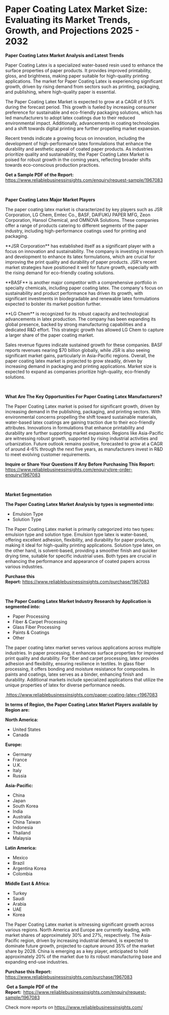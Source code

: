 <p><h1>Paper Coating Latex Market Size: Evaluating its Market Trends, Growth, and Projections 2025 - 2032</h1></p><p><strong>Paper Coating Latex Market Analysis and Latest Trends</strong></p>
<p><p>Paper Coating Latex is a specialized water-based resin used to enhance the surface properties of paper products. It provides improved printability, gloss, and brightness, making paper suitable for high-quality printing applications. The market for Paper Coating Latex is experiencing significant growth, driven by rising demand from sectors such as printing, packaging, and publishing, where high-quality paper is essential.</p><p>The Paper Coating Latex Market is expected to grow at a CAGR of 9.5% during the forecast period. This growth is fueled by increasing consumer preference for sustainable and eco-friendly packaging solutions, which has led manufacturers to adopt latex coatings due to their reduced environmental impact. Additionally, advancements in coating technologies and a shift towards digital printing are further propelling market expansion. </p><p>Recent trends indicate a growing focus on innovation, including the development of high-performance latex formulations that enhance the durability and aesthetic appeal of coated paper products. As industries prioritize quality and sustainability, the Paper Coating Latex Market is poised for robust growth in the coming years, reflecting broader shifts towards eco-conscious production practices.</p></p>
<p><strong>Get a Sample PDF of the Report:&nbsp;</strong> <a href="https://www.reliablebusinessinsights.com/enquiry/request-sample/1967083?utm_campaign=115&utm_medium=2&utm_source=Github&utm_content=ia&utm_term=30012025&utm_id=paper-coating-latex">https://www.reliablebusinessinsights.com/enquiry/request-sample/1967083</a></p>
<p>&nbsp;</p>
<p><strong>Paper Coating Latex Major Market Players</strong></p>
<p><p>The paper coating latex market is characterized by key players such as JSR Corporation, LG Chem, Emtec Co., BASF, DAIFUKU PAPER MFG, Zeon Corporation, Hansol Chemical, and OMNOVA Solutions. These companies offer a range of products catering to different segments of the paper industry, including high-performance coatings used for printing and packaging.</p><p>**JSR Corporation** has established itself as a significant player with a focus on innovation and sustainability. The company is investing in research and development to enhance its latex formulations, which are crucial for improving the print quality and durability of paper products. JSR's recent market strategies have positioned it well for future growth, especially with the rising demand for eco-friendly coating solutions.</p><p>**BASF** is another major competitor with a comprehensive portfolio in specialty chemicals, including paper coating latex. The company's focus on sustainability and product performance has driven its growth, with significant investments in biodegradable and renewable latex formulations expected to bolster its market position further.</p><p>**LG Chem** is recognized for its robust capacity and technological advancements in latex production. The company has been expanding its global presence, backed by strong manufacturing capabilities and a dedicated R&D effort. This strategic growth has allowed LG Chem to capture a larger share of the paper coating market.</p><p>Sales revenue figures indicate sustained growth for these companies. BASF reports revenues nearing $70 billion globally, while JSR is also seeing significant market gains, particularly in Asia-Pacific regions. Overall, the paper coating latex market is projected to grow steadily, driven by increasing demand in packaging and printing applications. Market size is expected to expand as companies prioritize high-quality, eco-friendly solutions.</p></p>
<p>&nbsp;</p>
<p><strong>What Are The Key Opportunities For Paper Coating Latex Manufacturers?</strong></p>
<p><p>The Paper Coating Latex market is poised for significant growth, driven by increasing demand in the publishing, packaging, and printing sectors. With environmental concerns propelling the shift toward sustainable materials, water-based latex coatings are gaining traction due to their eco-friendly attributes. Innovations in formulations that enhance printability and durability are further supporting market expansion. Regions like Asia-Pacific are witnessing robust growth, supported by rising industrial activities and urbanization. Future outlook remains positive, forecasted to grow at a CAGR of around 4-6% through the next five years, as manufacturers invest in R&D to meet evolving customer requirements.</p></p>
<p><strong>Inquire or Share Your Questions If Any Before Purchasing This Report:</strong> <a href="https://www.reliablebusinessinsights.com/enquiry/pre-order-enquiry/1967083?utm_campaign=115&utm_medium=2&utm_source=Github&utm_content=ia&utm_term=30012025&utm_id=paper-coating-latex">https://www.reliablebusinessinsights.com/enquiry/pre-order-enquiry/1967083</a></p>
<p>&nbsp;</p>
<p><strong>Market Segmentation</strong></p>
<p><strong>The Paper Coating Latex Market Analysis by types is segmented into:</strong></p>
<p><ul><li>Emulsion Type</li><li>Solution Type</li></ul></p>
<p><p>The Paper Coating Latex market is primarily categorized into two types: emulsion type and solution type. Emulsion type latex is water-based, offering excellent adhesion, flexibility, and durability for paper products, making it ideal for high-quality printing applications. Solution type latex, on the other hand, is solvent-based, providing a smoother finish and quicker drying time, suitable for specific industrial uses. Both types are crucial in enhancing the performance and appearance of coated papers across various industries.</p></p>
<p><strong>Purchase this Report:&nbsp;</strong><a href="https://www.reliablebusinessinsights.com/purchase/1967083?utm_campaign=115&utm_medium=2&utm_source=Github&utm_content=ia&utm_term=30012025&utm_id=paper-coating-latex">https://www.reliablebusinessinsights.com/purchase/1967083</a></p>
<p>&nbsp;</p>
<p><strong>The Paper Coating Latex Market Industry Research by Application is segmented into:</strong></p>
<p><ul><li>Paper Processing</li><li>Fiber & Carpet Processing</li><li>Glass Fiber Processing</li><li>Paints & Coatings</li><li>Other</li></ul></p>
<p><p>The paper coating latex market serves various applications across multiple industries. In paper processing, it enhances surface properties for improved print quality and durability. For fiber and carpet processing, latex provides adhesion and flexibility, ensuring resilience in textiles. In glass fiber processing, it offers bonding and moisture resistance for composites. In paints and coatings, latex serves as a binder, enhancing finish and durability. Additional markets include specialized applications that utilize the unique properties of latex for diverse performance needs.</p></p>
<p><a href="https://www.reliablebusinessinsights.com/paper-coating-latex-r1967083?utm_campaign=115&utm_medium=2&utm_source=Github&utm_content=ia&utm_term=30012025&utm_id=paper-coating-latex">&nbsp;https://www.reliablebusinessinsights.com/paper-coating-latex-r1967083</a></p>
<p><strong>In terms of Region, the Paper Coating Latex Market Players available by Region are:</strong></p>
<p>
    <p> <strong> North America: </strong>
        <ul>
            <li>United States</li>
            <li>Canada</li>
        </ul>
        </p> 
    <p> <strong> Europe: </strong>
        <ul>
            <li>Germany</li>
            <li>France</li>
            <li>U.K.</li>
            <li>Italy</li>
            <li>Russia</li>
        </ul>
        </p> 
    <p> <strong> Asia-Pacific: </strong>
        <ul>
            <li>China</li>
            <li>Japan</li>
            <li>South Korea</li>
            <li>India</li>
            <li>Australia</li>
            <li>China Taiwan</li>
            <li>Indonesia</li>
            <li>Thailand</li>
            <li>Malaysia</li>
        </ul>
        </p> 
    <p> <strong> Latin America: </strong>
        <ul>
            <li>Mexico</li>
            <li>Brazil</li>
            <li>Argentina Korea</li>
            <li>Colombia</li>
        </ul>
        </p> 
    <p> <strong> Middle East & Africa: </strong>
        <ul>
            <li>Turkey</li>
            <li>Saudi</li>
            <li>Arabia</li>
            <li>UAE</li>
            <li>Korea</li>
        </ul>
    </p>
    </p>
<p><p>The Paper Coating Latex market is witnessing significant growth across various regions. North America and Europe are currently leading, with market shares of approximately 30% and 27%, respectively. The Asia-Pacific region, driven by increasing industrial demand, is expected to dominate future growth, projected to capture around 35% of the market share by 2028. China is emerging as a key player, anticipated to hold approximately 20% of the market due to its robust manufacturing base and expanding end-use industries.</p></p>
<p><strong>Purchase this Report: </strong><a href="https://www.reliablebusinessinsights.com/purchase/1967083?utm_campaign=115&utm_medium=2&utm_source=Github&utm_content=ia&utm_term=30012025&utm_id=paper-coating-latex">https://www.reliablebusinessinsights.com/purchase/1967083</a></p>
<p>&nbsp;<strong>Get a Sample PDF of the Report:&nbsp;&nbsp;</strong><a href="https://www.reliablebusinessinsights.com/enquiry/request-sample/1967083?utm_campaign=115&utm_medium=2&utm_source=Github&utm_content=ia&utm_term=30012025&utm_id=paper-coating-latex">https://www.reliablebusinessinsights.com/enquiry/request-sample/1967083</a></p>
<p><strong></strong></p>
<p>Check more reports on <a href="https://www.reliablebusinessinsights.com/?utm_campaign=115&utm_medium=2&utm_source=Github&utm_content=ia&utm_term=30012025&utm_id=paper-coating-latex">https://www.reliablebusinessinsights.com/</a></p>